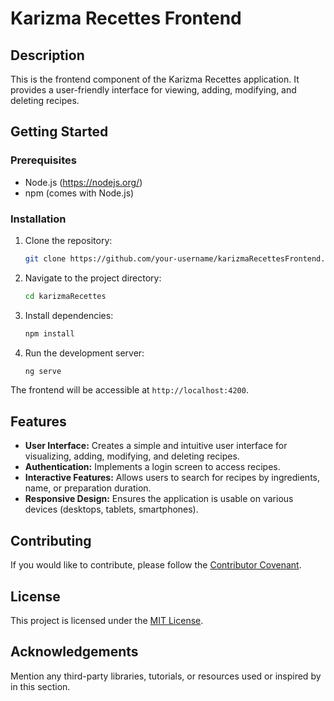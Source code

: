 # Karizma Recettes Frontend

## Description

This is the frontend component of the Karizma Recettes application. It provides a user-friendly interface for viewing, adding, modifying, and deleting recipes.

## Getting Started

### Prerequisites

- Node.js (https://nodejs.org/)
- npm (comes with Node.js)

### Installation

1. Clone the repository:

    ```bash
    git clone https://github.com/your-username/karizmaRecettesFrontend.git
    ```

2. Navigate to the project directory:

    ```bash
    cd karizmaRecettes
    ```

3. Install dependencies:

    ```bash
    npm install
    ```

4. Run the development server:

    ```bash
    ng serve
    ```

The frontend will be accessible at `http://localhost:4200`.

## Features

- **User Interface:** Creates a simple and intuitive user interface for visualizing, adding, modifying, and deleting recipes.
- **Authentication:** Implements a login screen to access recipes.
- **Interactive Features:** Allows users to search for recipes by ingredients, name, or preparation duration.
- **Responsive Design:** Ensures the application is usable on various devices (desktops, tablets, smartphones).

## Contributing

If you would like to contribute, please follow the [Contributor Covenant](CONTRIBUTING.md).

## License

This project is licensed under the [MIT License](LICENSE).

## Acknowledgements

Mention any third-party libraries, tutorials, or resources used or inspired by in this section.
